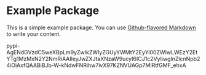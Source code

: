 # Example Package

This is a simple example package. You can use
[Github-flavored Markdown](https://guides.github.com/features/mastering-markdown/)
to write your content.

pypi-AgENdGVzdC5weXBpLm9yZwIkZWIyZGUyYWMtY2EyYi00ZWIwLWEzY2EtYTg1MzMxN2Y2NmRiAAIleyJwZXJtaXNzaW9ucyI6ICJ1c2VyIiwgInZlcnNpb24iOiAxfQAABiBJb-W-kNdwFNRihw7ivX97KZNVUAGp7MIRtfGMF_ehxA
